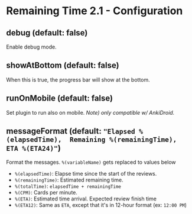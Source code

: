 # Remaining Time 2.1 - Configuration

## debug (default: false)
Enable debug mode.

## showAtBottom (default: false)

When this is true, the progress bar will show at the bottom.

## runOnMobile (default: false)

Set plugin to run also on mobile. *Note) only compatible w/ AnkiDroid.*

## messageFormat (default: `"Elapsed %(elapsedTime),  Remaining %(remainingTime), ETA %(ETA24)"`)

Format the messages. `%(variableName)` gets replaced to values below

- `%(elapsedTime)`: Elapse time since the start of the reviews.
- `%(remainingTime)`: Estimated remaining time.
- `%(totalTime)`: `elapsedTime + remainingTime`
- `%(CPM)`: Cards per minute.
- `%(ETA)`: Estimated time arrival. Expected review finish time
- `%(ETA12)`: Same as `ETA`, except that it's in 12-hour format (ex: `12:00 PM`)
